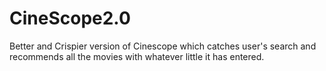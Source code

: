 # CineScope2.0
Better and Crispier version of Cinescope which catches user's search and recommends all the movies with whatever little it has entered.
